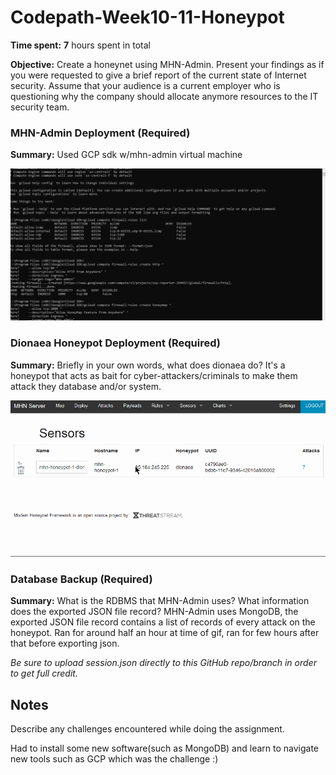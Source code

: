 # Codepath-Week10-11-Honeypot

**Time spent:** **7** hours spent in total

**Objective:** Create a honeynet using MHN-Admin. Present your findings as if you were requested to give a brief report of the current state of Internet security. Assume that your audience is a current employer who is questioning why the company should allocate anymore resources to the IT security team.

### MHN-Admin Deployment (Required)

**Summary:** Used GCP sdk w/mhn-admin virtual machine

<img src="honeypot1-1.gif">

### Dionaea Honeypot Deployment (Required)

**Summary:** Briefly in your own words, what does dionaea do?
It's a honeypot that acts as bait for cyber-attackers/criminals to make them attack they database and/or system.

<img src="honeypot1.gif">

### Database Backup (Required) 

**Summary:** What is the RDBMS that MHN-Admin uses? What information does the exported JSON file record?
MHN-Admin uses MongoDB, the exported JSON file record contains a list of records of every attack on the honeypot.
Ran for around half an hour at time of gif, ran for few hours after that before exporting json.

*Be sure to upload session.json directly to this GitHub repo/branch in order to get full credit.*

## Notes

Describe any challenges encountered while doing the assignment.

Had to install some new software(such as MongoDB) and learn to navigate new tools such as GCP which was the challenge :)
